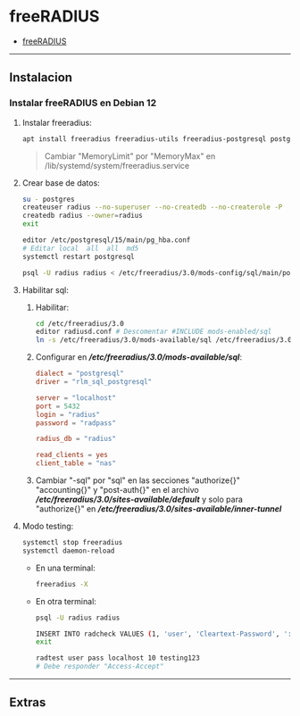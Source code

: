 # freeRADIUS

- [freeRADIUS](#freeradius)

---

## Instalacion

### Instalar freeRADIUS en Debian 12

1. Instalar freeradius:

    ```sh
    apt install freeradius freeradius-utils freeradius-postgresql postgresql-15
    ```

    > Cambiar "MemoryLimit" por "MemoryMax" en /lib/systemd/system/freeradius.service

2. Crear base de datos:

    ```sh
    su - postgres
    createuser radius --no-superuser --no-createdb --no-createrole -P
    createdb radius --owner=radius
    exit

    editor /etc/postgresql/15/main/pg_hba.conf
    # Editar local  all  all  md5
    systemctl restart postgresql

    psql -U radius radius < /etc/freeradius/3.0/mods-config/sql/main/postgresql/schema.sql
    ```

3. Habilitar sql:

   1. Habilitar:

      ```sh
      cd /etc/freeradius/3.0
      editor radiusd.conf # Descomentar #INCLUDE mods-enabled/sql
      ln -s /etc/freeradius/3.0/mods-available/sql /etc/freeradius/3.0/mod-enabled/sql
      ```

   2. Configurar en **_/etc/freeradius/3.0/mods-available/sql_**:

      ```conf
      dialect = "postgresql"
      driver = "rlm_sql_postgresql"
      
      server = "localhost"
      port = 5432
      login = "radius"
      password = "radpass"
      
      radius_db = "radius"
      
      read_clients = yes
      client_table = "nas"
      ```

   3. Cambiar "-sql" por "sql" en las secciones "authorize{}" "accounting{}" y "post-auth{}" en el archivo **_/etc/freeradius/3.0/sites-available/default_** y solo para "authorize{}" en **_/etc/freeradius/3.0/sites-available/inner-tunnel_**

4. Modo testing:

    ```sh
    systemctl stop freeradius
    systemctl daemon-reload
    ```

   - En una terminal:

      ```sh
      freeradius -X
      ```

   - En otra terminal:

      ```sh
      psql -U radius radius

      INSERT INTO radcheck VALUES (1, 'user', 'Cleartext-Password', ':=' 'pass');
      exit

      radtest user pass localhost 10 testing123
      # Debe responder "Access-Accept"
      ```

---

## Extras

